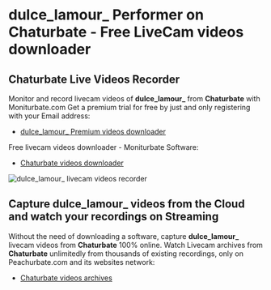 # dulce_lamour_ Performer on Chaturbate - Free LiveCam videos downloader

## Chaturbate Live Videos Recorder

Monitor and record livecam videos of **dulce_lamour_** from **Chaturbate** with Moniturbate.com
Get a premium trial for free by just and only registering with your Email address:
* [dulce_lamour_ Premium videos downloader](https://moniturbate.com/request-demo-licence-key.html)

Free livecam videos downloader - Moniturbate Software:
* [Chaturbate videos downloader](https://moniturbate.com/moniturbate-download-software.html)

![dulce_lamour_ livecam videos recorder](https://peachurnet.com/templates/moniturbate-software.png)


## Capture dulce_lamour_ videos from the Cloud and watch your recordings on Streaming

Without the need of downloading a software, capture **dulce_lamour_** livecam videos from **Chaturbate** 100% online.
Watch Livecam archives from **Chaturbate** unlimitedly from thousands of existing recordings, only on Peachurbate.com and its websites network:
* [Chaturbate videos archives](https://peachurnet.com/)
